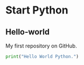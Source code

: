 # Start Python

## Hello-world
My first repository on GitHub.



```python
print("Hello World Python.")
```
